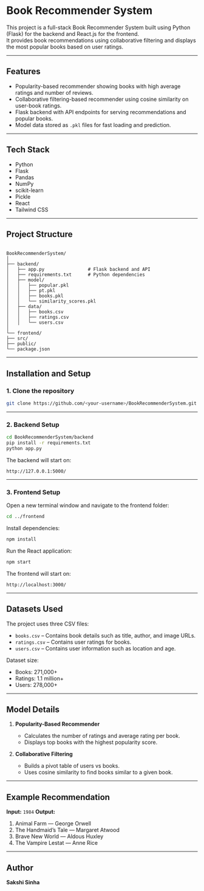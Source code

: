 # Book Recommender System

This project is a full-stack Book Recommender System built using Python (Flask) for the backend and React.js for the frontend.  
It provides book recommendations using collaborative filtering and displays the most popular books based on user ratings.

---

## Features

- Popularity-based recommender showing books with high average ratings and number of reviews.
- Collaborative filtering-based recommender using cosine similarity on user-book ratings.
- Flask backend with API endpoints for serving recommendations and popular books.
- Model data stored as `.pkl` files for fast loading and prediction.

---

## Tech Stack

- Python  
- Flask  
- Pandas  
- NumPy  
- scikit-learn  
- Pickle  
- React  
- Tailwind CSS  

---

## Project Structure

```

BookRecommenderSystem/
│
├── backend/
│   ├── app.py                # Flask backend and API
│   ├── requirements.txt      # Python dependencies
│   ├── model/
│   │   ├── popular.pkl
│   │   ├── pt.pkl
│   │   ├── books.pkl
│   │   └── similarity_scores.pkl
│   ├── data/
│   │   ├── books.csv
│   │   ├── ratings.csv
│   │   └── users.csv
│
└── frontend/
├── src/
├── public/
└── package.json

````

---

## Installation and Setup

### 1. Clone the repository

```bash
git clone https://github.com/<your-username>/BookRecommenderSystem.git
````

---

### 2. Backend Setup

```bash
cd BookRecommenderSystem/backend
pip install -r requirements.txt
python app.py
```

The backend will start on:

```
http://127.0.0.1:5000/
```

---

### 3. Frontend Setup

Open a new terminal window and navigate to the frontend folder:

```bash
cd ../frontend
```

Install dependencies:

```bash
npm install
```

Run the React application:

```bash
npm start
```

The frontend will start on:

```
http://localhost:3000/
```

---

## Datasets Used

The project uses three CSV files:

* `books.csv` – Contains book details such as title, author, and image URLs.
* `ratings.csv` – Contains user ratings for books.
* `users.csv` – Contains user information such as location and age.

Dataset size:

* Books: 271,000+
* Ratings: 1.1 million+
* Users: 278,000+

---

## Model Details

1. **Popularity-Based Recommender**

   * Calculates the number of ratings and average rating per book.
   * Displays top books with the highest popularity score.

2. **Collaborative Filtering**

   * Builds a pivot table of users vs books.
   * Uses cosine similarity to find books similar to a given book.

---

## Example Recommendation

**Input:** `1984`
**Output:**

1. Animal Farm — George Orwell
2. The Handmaid’s Tale — Margaret Atwood
3. Brave New World — Aldous Huxley
4. The Vampire Lestat — Anne Rice

---

## Author

**Sakshi Sinha**

```

